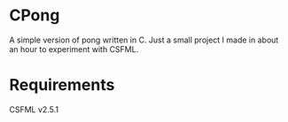 # CPong
A simple version of pong written in C. Just a small project I made in about an hour to experiment with CSFML.

# Requirements
CSFML v2.5.1
